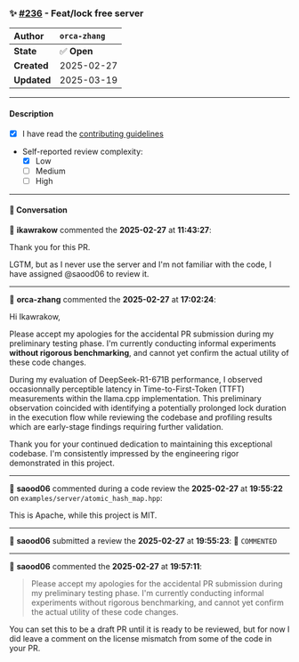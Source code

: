### ✨ [#236](https://github.com/ikawrakow/ik_llama.cpp/pull/236) - Feat/lock free server

| **Author** | `orca-zhang` |
| :--- | :--- |
| **State** | ✅ **Open** |
| **Created** | 2025-02-27 |
| **Updated** | 2025-03-19 |

---

#### Description

- [x] I have read the [contributing guidelines](https://github.com/ggerganov/llama.cpp/blob/master/CONTRIBUTING.md)
- Self-reported review complexity:
  - [x] Low
  - [ ] Medium
  - [ ] High

---

#### 💬 Conversation

👤 **ikawrakow** commented the **2025-02-27** at **11:43:27**:<br>

Thank you for this PR.

LGTM, but as I never use the server and I'm not familiar with the code, I have assigned @saood06 to review it.

---

👤 **orca-zhang** commented the **2025-02-27** at **17:02:24**:<br>

Hi Ikawrakow,

Please accept my apologies for the accidental PR submission during my preliminary testing phase. I'm currently conducting informal experiments **without rigorous benchmarking**, and cannot yet confirm the actual utility of these code changes.

During my evaluation of DeepSeek-R1-671B performance, I observed occasionnally perceptible latency in Time-to-First-Token (TTFT) measurements within the llama.cpp implementation. This preliminary observation coincided with identifying a potentially prolonged lock duration in the execution flow while reviewing the codebase and profiling results which are early-stage findings requiring further validation.

Thank you for your continued dedication to maintaining this exceptional codebase. I'm consistently impressed by the engineering rigor demonstrated in this project.

---

👤 **saood06** commented during a code review the **2025-02-27** at **19:55:22** on `examples/server/atomic_hash_map.hpp`:<br>

This is Apache, while this project is MIT.

---

👤 **saood06** submitted a review the **2025-02-27** at **19:55:23**: 💬 `COMMENTED`

---

👤 **saood06** commented the **2025-02-27** at **19:57:11**:<br>

>Please accept my apologies for the accidental PR submission during my preliminary testing phase. I'm currently conducting informal experiments without rigorous benchmarking, and cannot yet confirm the actual utility of these code changes.

You can set this to be a draft PR until it is ready to be reviewed, but for now I did leave a comment on the license mismatch from some of the code in your PR.